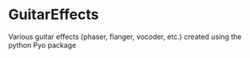 # GuitarEffects
Various guitar effects (phaser, flanger, vocoder, etc.) created using the python Pyo package
